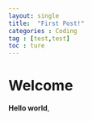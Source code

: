 ```yaml
---
layout: single
title:  "First Post!"
categories : Coding
tag : [test,test]
toc : ture
---
```


# Welcome

**Hello world**, 